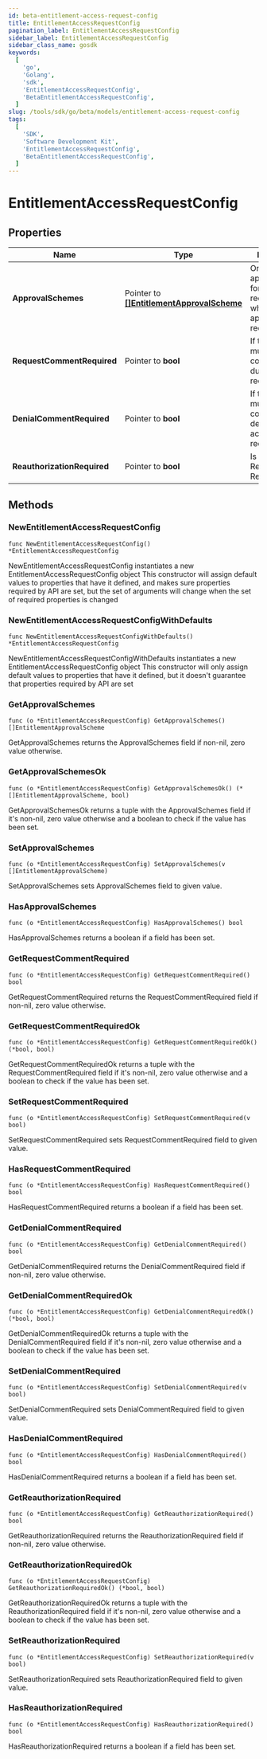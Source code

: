```yaml
---
id: beta-entitlement-access-request-config
title: EntitlementAccessRequestConfig
pagination_label: EntitlementAccessRequestConfig
sidebar_label: EntitlementAccessRequestConfig
sidebar_class_name: gosdk
keywords:
  [
    'go',
    'Golang',
    'sdk',
    'EntitlementAccessRequestConfig',
    'BetaEntitlementAccessRequestConfig',
  ]
slug: /tools/sdk/go/beta/models/entitlement-access-request-config
tags:
  [
    'SDK',
    'Software Development Kit',
    'EntitlementAccessRequestConfig',
    'BetaEntitlementAccessRequestConfig',
  ]
---
```


# EntitlementAccessRequestConfig

## Properties

| Name | Type | Description | Notes |
| --- | --- | --- | --- |
| **ApprovalSchemes** | Pointer to [**[]EntitlementApprovalScheme**](entitlement-approval-scheme) | Ordered list of approval steps for the access request. Empty when no approval is required. | [optional] |
| **RequestCommentRequired** | Pointer to **bool** | If the requester must provide a comment during access request. | [optional] [default to false] |
| **DenialCommentRequired** | Pointer to **bool** | If the reviewer must provide a comment when denying the access request. | [optional] [default to false] |
| **ReauthorizationRequired** | Pointer to **bool** | Is Reauthorization Required | [optional] [default to false] |

## Methods

### NewEntitlementAccessRequestConfig

`func NewEntitlementAccessRequestConfig() *EntitlementAccessRequestConfig`

NewEntitlementAccessRequestConfig instantiates a new EntitlementAccessRequestConfig object This constructor will assign default values to properties that have it defined, and makes sure properties required by API are set, but the set of arguments will change when the set of required properties is changed

### NewEntitlementAccessRequestConfigWithDefaults

`func NewEntitlementAccessRequestConfigWithDefaults() *EntitlementAccessRequestConfig`

NewEntitlementAccessRequestConfigWithDefaults instantiates a new EntitlementAccessRequestConfig object This constructor will only assign default values to properties that have it defined, but it doesn't guarantee that properties required by API are set

### GetApprovalSchemes

`func (o *EntitlementAccessRequestConfig) GetApprovalSchemes() []EntitlementApprovalScheme`

GetApprovalSchemes returns the ApprovalSchemes field if non-nil, zero value otherwise.

### GetApprovalSchemesOk

`func (o *EntitlementAccessRequestConfig) GetApprovalSchemesOk() (*[]EntitlementApprovalScheme, bool)`

GetApprovalSchemesOk returns a tuple with the ApprovalSchemes field if it's non-nil, zero value otherwise and a boolean to check if the value has been set.

### SetApprovalSchemes

`func (o *EntitlementAccessRequestConfig) SetApprovalSchemes(v []EntitlementApprovalScheme)`

SetApprovalSchemes sets ApprovalSchemes field to given value.

### HasApprovalSchemes

`func (o *EntitlementAccessRequestConfig) HasApprovalSchemes() bool`

HasApprovalSchemes returns a boolean if a field has been set.

### GetRequestCommentRequired

`func (o *EntitlementAccessRequestConfig) GetRequestCommentRequired() bool`

GetRequestCommentRequired returns the RequestCommentRequired field if non-nil, zero value otherwise.

### GetRequestCommentRequiredOk

`func (o *EntitlementAccessRequestConfig) GetRequestCommentRequiredOk() (*bool, bool)`

GetRequestCommentRequiredOk returns a tuple with the RequestCommentRequired field if it's non-nil, zero value otherwise and a boolean to check if the value has been set.

### SetRequestCommentRequired

`func (o *EntitlementAccessRequestConfig) SetRequestCommentRequired(v bool)`

SetRequestCommentRequired sets RequestCommentRequired field to given value.

### HasRequestCommentRequired

`func (o *EntitlementAccessRequestConfig) HasRequestCommentRequired() bool`

HasRequestCommentRequired returns a boolean if a field has been set.

### GetDenialCommentRequired

`func (o *EntitlementAccessRequestConfig) GetDenialCommentRequired() bool`

GetDenialCommentRequired returns the DenialCommentRequired field if non-nil, zero value otherwise.

### GetDenialCommentRequiredOk

`func (o *EntitlementAccessRequestConfig) GetDenialCommentRequiredOk() (*bool, bool)`

GetDenialCommentRequiredOk returns a tuple with the DenialCommentRequired field if it's non-nil, zero value otherwise and a boolean to check if the value has been set.

### SetDenialCommentRequired

`func (o *EntitlementAccessRequestConfig) SetDenialCommentRequired(v bool)`

SetDenialCommentRequired sets DenialCommentRequired field to given value.

### HasDenialCommentRequired

`func (o *EntitlementAccessRequestConfig) HasDenialCommentRequired() bool`

HasDenialCommentRequired returns a boolean if a field has been set.

### GetReauthorizationRequired

`func (o *EntitlementAccessRequestConfig) GetReauthorizationRequired() bool`

GetReauthorizationRequired returns the ReauthorizationRequired field if non-nil, zero value otherwise.

### GetReauthorizationRequiredOk

`func (o *EntitlementAccessRequestConfig) GetReauthorizationRequiredOk() (*bool, bool)`

GetReauthorizationRequiredOk returns a tuple with the ReauthorizationRequired field if it's non-nil, zero value otherwise and a boolean to check if the value has been set.

### SetReauthorizationRequired

`func (o *EntitlementAccessRequestConfig) SetReauthorizationRequired(v bool)`

SetReauthorizationRequired sets ReauthorizationRequired field to given value.

### HasReauthorizationRequired

`func (o *EntitlementAccessRequestConfig) HasReauthorizationRequired() bool`

HasReauthorizationRequired returns a boolean if a field has been set.
